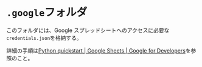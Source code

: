 # `.google`フォルダ

このフォルダには、Google スプレッドシートへのアクセスに必要な`credentials.json`を格納する。

詳細の手順は[Python quickstart | Google Sheets | Google for Developers](https://developers.google.com/sheets/api/quickstart/python)を参照のこと。
